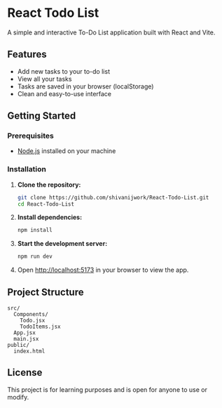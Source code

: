 # React Todo List

A simple and interactive To-Do List application built with React and Vite.

## Features

- Add new tasks to your to-do list
- View all your tasks
- Tasks are saved in your browser (localStorage)
- Clean and easy-to-use interface

## Getting Started

### Prerequisites

- [Node.js](https://nodejs.org/) installed on your machine

### Installation

1. **Clone the repository:**
   ```bash
   git clone https://github.com/shivanijwork/React-Todo-List.git
   cd React-Todo-List
   ```

2. **Install dependencies:**
   ```bash
   npm install
   ```

3. **Start the development server:**
   ```bash
   npm run dev
   ```

4. Open [http://localhost:5173](http://localhost:5173) in your browser to view the app.

## Project Structure

```
src/
  Components/
    Todo.jsx
    TodoItems.jsx
  App.jsx
  main.jsx
public/
  index.html
```

## License

This project is for learning purposes and is open for anyone to use or modify.
